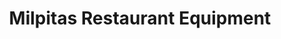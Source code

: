 ---
title: "Milpitas Restaurant Equipment"
url: /milpitas/milpitas-restaurant-equipment/
shop: trade
---